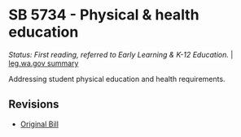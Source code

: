 # SB 5734 - Physical & health education
*Status: First reading, referred to Early Learning & K-12 Education.* | [leg.wa.gov summary](https://app.leg.wa.gov/billsummary?BillNumber=5734&Year=2021)

Addressing student physical education and health requirements.

## Revisions
* [Original Bill](1/)